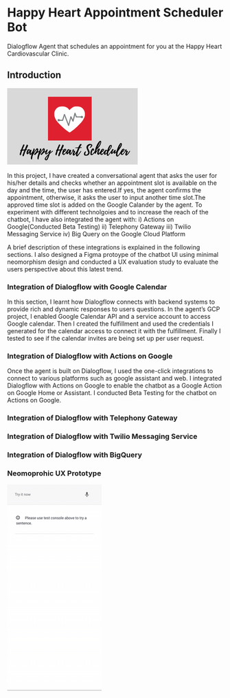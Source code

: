 # Happy Heart Appointment Scheduler Bot

Dialogflow Agent that schedules an appointment for you at the Happy Heart Cardiovascular Clinic.

## Introduction

![Test Image 1](logo.png)

In this project, I have created a conversational agent that asks the user for his/her details and checks whether an appointment slot is available on the day and the time, the user has entered.If yes, the agent confirms the appointment, otherwise, it asks the user to input another time slot.The approved time slot is added on the Google Calander by the agent.
To experiment with different technolgoies and to increase the reach of the chatbot, I have also integrated the agent with:
i) Actions on Google(Conducted Beta Testing)
ii) Telephony Gateway
iii) Twilio Messaging Service
iv) Big Query on the Google Cloud Platform

A brief description of these integrations is explained in the following sections. I also designed a Figma protoype of the chatbot UI using minimal neomorphism design and conducted a UX evaluation study to evaluate the users perspective about this latest trend.

### Integration of Dialogflow with Google Calendar

In this section, I learnt how Dialogflow connects with backend systems to provide rich and dynamic responses to users questions. In the agent’s GCP project, I enabled Google Calendar API and a service account to access Google calendar. Then I created the fulfillment and used the credentials I generated for the calendar access to connect it with the fulfillment. Finally I tested to see if the calendar invites are being set up per user request.

### Integration of Dialogflow with Actions on Google 

Once the agent is built on Dialogflow, I used the one-click integrations to connect to various platforms such as google assistant and web. I integrated Dialogflow with Actions on Google to enable the chatbot as a Google Action on Google Home or Assistant. I conducted Beta Testing for the chatbot on Actions on Google.

### Integration of Dialogflow with Telephony Gateway

### Integration of Dialogflow with Twilio Messaging Service

### Integration of Dialogflow with BigQuery

### Neomoprohic UX Prototype
![Alt Text](Img1.gif)

